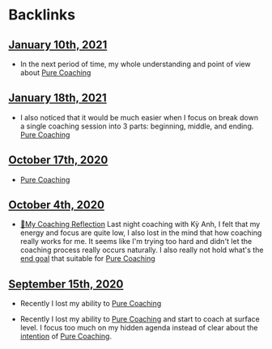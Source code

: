 
# Backlinks
## [January 10th, 2021](<January 10th, 2021.md>)
- In the next period of time, my whole understanding and point of view about [Pure Coaching](<Pure Coaching.md>)

## [January 18th, 2021](<January 18th, 2021.md>)
- I also noticed that it would be much easier when I focus on break down a single coaching session into 3 parts: beginning, middle, and ending. [Pure Coaching](<Pure Coaching.md>)

## [October 17th, 2020](<October 17th, 2020.md>)
- [Pure Coaching](<Pure Coaching.md>)

## [October 4th, 2020](<October 4th, 2020.md>)
- [🌱My Coaching Reflection](<🌱My Coaching Reflection.md>) Last night coaching with Kỳ Anh, I felt that my energy and focus are quite low, I also lost in the mind that how coaching really works for me. It seems like I'm trying too hard and didn't let the coaching process really occurs naturally. I also really not hold what's the [end goal](<end goal.md>) that suitable for [Pure Coaching](<Pure Coaching.md>)

## [September 15th, 2020](<September 15th, 2020.md>)
- Recently I lost my ability to [Pure Coaching](<Pure Coaching.md>)

- Recently I lost my ability to [Pure Coaching](<Pure Coaching.md>) and start to coach at surface level. I focus too much on my hidden agenda instead of clear about the [intention](<intention.md>) of [Pure Coaching](<Pure Coaching.md>).

